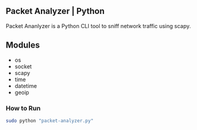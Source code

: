 ## Packet Analyzer | Python

Packet Ananlyzer is a Python CLI tool to sniff network traffic using scapy.

## Modules

- os
- socket
- scapy
- time
- datetime
- geoip


### How to Run

```bash
sudo python "packet-analyzer.py"
```
